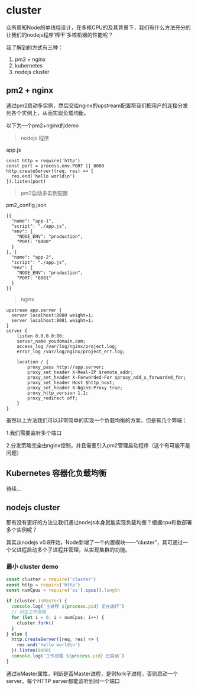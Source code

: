 # cluster

众所周知Node的单线程设计，在多核CPU的及其背景下，我们有什么方法充分的让我们的nodejs程序‘榨干’多核机器的性能呢？

我了解到的方式有三种：

1. pm2 + nginx
2. kubernetes
3. nodejs cluster

## pm2 + nginx

通过pm2启动多实例，然后交给nginx的upstream配置帮我们把用户的连接分发到各个实例上，从而实现负载均衡。

以下为一个pm2+nginx的demo

> nodejs 程序

app.js
```
const http = require('http')
const port = process.env.PORT || 8080
http.createServer((req, res) => {
  res.end('hello world\n')
}).listen(port)
```

> pm2启动多实例配置

pm2_config.json
```
[{
  "name": "app-1",
  "script": "./app.js",
  "env": {
    "NODE_ENV": "production",
    "PORT: "8080"
  }
}, {
  "name": "app-2",
  "script": "./app.js",
  "env": {
    "NODE_ENV": "production",
    "PORT: "8081"
  }
}]
```

> nginx

```
upstream app.server {
  server localhost:8080 weight=1;
  server localhost:8081 weight=1;
}
server {
    listen 0.0.0.0:80;
    server_name youdomain.com;
    access_log /var/log/nginx/project.log;
    error_log /var/log/nginx/project_err.log;

    location / {
        proxy_pass http://app.server;
        proxy_set_header X-Real-IP $remote_addr;
        proxy_set_header X-Forwarded-For $proxy_add_x_forwarded_for;
        proxy_set_header Host $http_host;
        proxy_set_header X-NginX-Proxy true;
        proxy_http_version 1.1;
        proxy_redirect off;
    }
}
```

虽然以上方法我们可以非常简单的实现一个负载均衡的方案，但是有几个弊端：

1.我们需要监听多个端口

2.分发策略完全由nginx控制，并且需要引入pm2管理启动程序（这个有可能不是问题）

## Kubernetes 容器化负载均衡

待续...

## nodejs cluster

那有没有更好的方法让我们通过nodejs本身就能实现负载均衡？根据cpu和数部署多个实例呢？ 

其实从nodejs v0.8开始，Node新增了一个内置模块——“cluster”，其可通过一个父进程启动多个子进程并管理，从实现集群的功能。

### 最小 cluster demo

```js
const cluster = require('cluster')
const http = require('http')
const numCpus = require('os').cpus().length

if (cluster.isMaster) {
  console.log(`主进程 ${process.pid} 正在运行`)
  // 衍生工作进程
  for (let i = 0; i < numCpus; i++) {
    cluster.fork()
  }
} else {
  http.createServer((req, res) => {
    res.end('hello world\n')
  }).listen(8000)
  console.log(`工作进程 ${process.pid} 已启动`)
}

```

通过isMaster属性，判断是否Master进程，是则fork子进程，否则启动一个server。每个HTTP server都能监听到同一个端口
